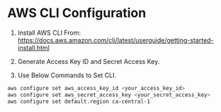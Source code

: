 # AWS CLI Configuration

1. Install AWS CLI From: https://docs.aws.amazon.com/cli/latest/userguide/getting-started-install.html

2. Generate Access Key ID and Secret Access Key.

3. Use Below Commands to Set CLI.

```sh
aws configure set aws_access_key_id <your_access_key_id>
aws configure set aws_secret_access_key <your_secret_access_key>
aws configure set default.region ca-central-1
```